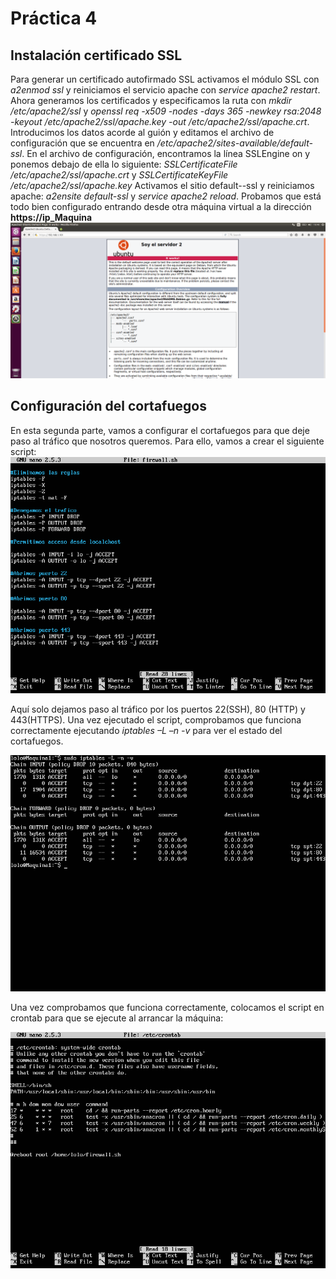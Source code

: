 # Práctica 4
## Instalación certificado SSL

Para generar un certificado autofirmado SSL activamos el módulo SSL con *a2enmod ssl* y reiniciamos el servicio apache con *service apache2 restart*.
Ahora generamos los certificados y especificamos la ruta con *mkdir /etc/apache2/ssl* y  *openssl req -x509 -nodes -days 365 -newkey rsa:2048 -keyout     /etc/apache2/ssl/apache.key -out /etc/apache2/ssl/apache.crt*.
Introducimos los datos acorde al guión y editamos el archivo de configuración que se encuentra en  */etc/apache2/sites-available/default-ssl*.
En el archivo de configuración, encontramos la línea  SSLEngine on y ponemos debajo de ella lo siguiente: *SSLCertificateFile /etc/apache2/ssl/apache.crt* y *SSLCertificateKeyFile /etc/apache2/ssl/apache.key*
Activamos el sitio default--ssl y reiniciamos apache: *a2ensite default-ssl* y *service apache2 reload*.
Probamos que está todo bien configurado entrando desde otra máquina virtual a la dirección **https://ip_Maquina**
![img](https://github.com/cvlolo/SWAP/blob/master/practica4/ssl.png)


## Configuración del cortafuegos

En esta segunda parte, vamos a configurar el cortafuegos para que deje paso al tráfico que nosotros queremos.
Para ello, vamos a crear el siguiente script:
![img](https://github.com/cvlolo/SWAP/blob/master/practica4/firewall.png)

Aquí solo dejamos paso al tráfico por los puertos 22(SSH), 80 (HTTP) y 443(HTTPS).
Una vez ejecutado el script, comprobamos que funciona correctamente ejecutando *iptables –L –n -v* para ver el estado del cortafuegos.

![img](https://github.com/cvlolo/SWAP/blob/master/practica4/puertos.png)

Una vez comprobamos que funciona correctamente, colocamos el script en crontab para que se ejecute al arrancar la máquina:

![img](https://github.com/cvlolo/SWAP/blob/master/practica4/crontab.png)

